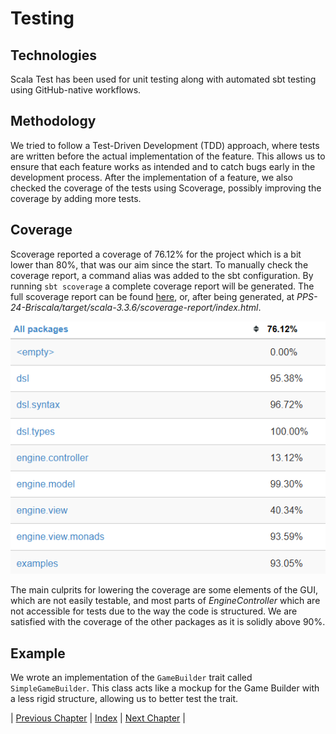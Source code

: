 # Testing
## Technologies 
Scala Test has been used for unit testing along with automated sbt testing using GitHub-native workflows.

## Methodology
We tried to follow a Test-Driven Development (TDD) approach, where tests are written before the actual implementation of the feature. This allows us to ensure that each feature works as intended and to catch bugs early in the development process.
After the implementation of a feature, we also checked the coverage of the tests using Scoverage, possibly improving the coverage by adding more tests.

## Coverage
Scoverage reported a coverage of 76.12% for the project which is a bit lower than 80%, that was our aim since the start.
To manually check the coverage report, a command alias was added to the sbt configuration.
By running `sbt scoverage` a complete coverage report will be generated. The full scoverage report can be found [here](scoverage-report/index.html), or, after being generated, at *PPS-24-Briscala/target/scala-3.3.6/scoverage-report/index.html*.

![Test_Coverage](../res/scoverage.png "Test Coverage")

The main culprits for lowering the coverage are some elements of the GUI, which are not easily testable, and most parts of *EngineController* which are not accessible for tests due to the way the code is structured.
We are satisfied with the coverage of the other packages as it is solidly above 90%.

## Example
We wrote an implementation of the `GameBuilder` trait called `SimpleGameBuilder`.
This class acts like a mockup for the Game Builder with a less rigid structure, allowing us to better test the trait.

| [Previous Chapter](../6-implementation/index.md) | [Index](../index.md) | [Next Chapter](../8-retrospective/index.md) |